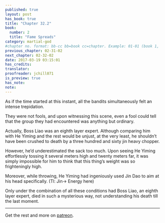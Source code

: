 ```yaml
---
published: true
layout: post
has_book: true
title: "Chapter 32.2"
book:
  number: 2
  title: "Fame Spreads"
category: martial-god
#chapter no. format: bb-cc bb=book cc=chapter. Example: 01-01 (book 1, chapter 1)
previous_chapter: 02-31-02
next_chapter: 02-32-02
date: 2017-03-19 03:15:01 
has_credits:
translator:
proofreader: jchill071
is_preview: true
has_note: 
note: 
---
```

As if the time started at this instant, all the bandits simultaneously felt an intense trepidation.

They were not fools, and upon witnessing this scene, even a fool could tell that the group they had encountered was anything but ordinary.

Actually, Boss Liao was an eighth layer expert. Although comparing him with He Yiming and the rest would be unjust, at the very least, he shouldn’t have been crushed to death by a three hundred and sixty jin heavy chopper.

However, he’d underestimated the sack too much. Upon seeing He Yiming effortlessly tossing it several meters high and twenty meters far, it was simply impossible for him to think that this thing’s weight was so frighteningly high.

Moreover, while throwing, He Yiming had ingeniously used Jin Dao to aim at his head specifically.
(Tl: Jin-> Energy here)

Only under the combination of all these conditions had Boss Liao, an eighth layer expert, died in such a mysterious way, not understanding his death till the last moment.
***
Get the rest and more on [patreon](http://baike.baidu.com/view/5034250.html).

